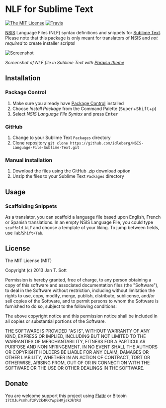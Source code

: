 # NLF for Sublime Text

[![The MIT License](https://img.shields.io/badge/license-MIT-orange.svg?style=flat-square)](http://opensource.org/licenses/MIT)
[![Travis](https://img.shields.io/travis/idleberg/NSIS-Language-File-Sublime-Text.svg?style=flat-square)](https://travis-ci.org/idleberg/NSIS-Language-File-Sublime-Text)

[NSIS](http://nsis.sourceforge.net) Language Files (NLF) syntax definitions and snippets for [Sublime Text](http://www.sublimetext.com/). Please note that this package is only meant for translators of NSIS and *not required* to create installer scripts!

![Screenshot](https://raw.github.com/idleberg/NSIS-Language-File-Sublime-Text/master/screenshot.png)

*Screenshot of NLF file in Sublime Text with [Paraíso theme](https://github.com/idleberg/Paraiso.tmTheme)*

## Installation

### Package Control

1. Make sure you already have [Package Control](http://wbond.net/sublime_packages/package_control/) installed
2. Choose *Install Package* from the Command Palette (<kbd>Super</kbd>+<kbd>Shift</kbd>+<kbd>p</kbd>)
3. Select *NSIS Language File Syntax* and press <kbd>Enter</kbd>

### GitHub

1. Change to your Sublime Text `Packages` directory
2. Clone repository `git clone https://github.com/idleberg/NSIS-Language-File-Sublime-Text.git`

### Manual installation

1. Download the files using the GitHub .zip download option
2. Unzip the files to your Sublime Text `Packages` directory

## Usage

### Scaffolding Snippets

As a translator, you can scaffold a language file based upon English, French or Spanish translations. In an empty NSIS Language File, you could type `scaffold_NLF` and choose a template of your liking. To jump between fields, use `Tab`/`Shift+Tab`.

## License

The MIT License (MIT)

Copyright (c) 2013 Jan T. Sott

Permission is hereby granted, free of charge, to any person obtaining a copy of this software and associated documentation files (the "Software"), to deal in the Software without restriction, including without limitation the rights to use, copy, modify, merge, publish, distribute, sublicense, and/or sell copies of the Software, and to permit persons to whom the Software is furnished to do so, subject to the following conditions:

The above copyright notice and this permission notice shall be included in all copies or substantial portions of the Software.

THE SOFTWARE IS PROVIDED "AS IS", WITHOUT WARRANTY OF ANY KIND, EXPRESS OR IMPLIED, INCLUDING BUT NOT LIMITED TO THE WARRANTIES OF MERCHANTABILITY, FITNESS FOR A PARTICULAR PURPOSE AND NONINFRINGEMENT. IN NO EVENT SHALL THE AUTHORS OR COPYRIGHT HOLDERS BE LIABLE FOR ANY CLAIM, DAMAGES OR OTHER LIABILITY, WHETHER IN AN ACTION OF CONTRACT, TORT OR OTHERWISE, ARISING FROM, OUT OF OR IN CONNECTION WITH THE SOFTWARE OR THE USE OR OTHER DEALINGS IN THE SOFTWARE.

## Donate

You are welcome support this project using [Flattr](https://flattr.com/submit/auto?user_id=idleberg&url=https://github.com/idleberg/NSIS-Language-File-Sublime-Text) or Bitcoin `17CXJuPsmhuTzFV2k4RKYwpEHVjskJktRd`


